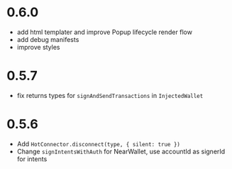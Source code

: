 # 0.6.0

- add html templater and improve Popup lifecycle render flow
- add debug manifests
- improve styles

# 0.5.7

- fix returns types for `signAndSendTransactions` in `InjectedWallet`

# 0.5.6

- Add `HotConnector.disconnect(type, { silent: true })`
- Change `signIntentsWithAuth` for NearWallet, use accountId as signerId for intents
